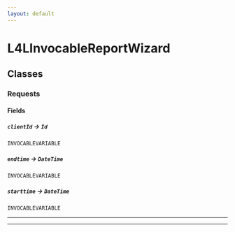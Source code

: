 ```yaml
---
layout: default
---
```

# L4LInvocableReportWizard
## Classes
### Requests
#### Fields

##### `clientId` → `Id`

`INVOCABLEVARIABLE` 

##### `endtime` → `DateTime`

`INVOCABLEVARIABLE` 

##### `starttime` → `DateTime`

`INVOCABLEVARIABLE` 

---

---
